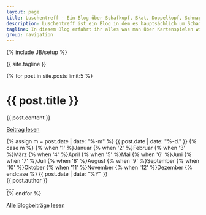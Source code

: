 ```yaml
---
layout: page
title: Luschentreff - Ein Blog über Schafkopf, Skat, Doppelkopf, Schnapsen
description: Luschentreff ist ein Blog in dem es hauptsächlich um Schafkopf, Skat, Doppelkopf, Schnapsen aber auch Kartenspielen überhaupt geht.
tagline: In diesem Blog erfahrt ihr alles was man über Kartenspielen wissen muss, kann und sollte.
group: navigation
---
```

{% include JB/setup %}

{{ site.tagline }}

<div class="posts col-md-12">
  {% for post in site.posts limit:5 %}
  <div class="article row">
    <div class="page-header col-md-12">
      <h1>{{ post.title }}</h1>
    </div>
    <div class="main col-md-8">
      {{ post.content }}
      <p><a href="{{ BASE_PATH }}{{ post.url }}">Beitrag lesen</a></p>
    </div>
    <div class="col-md-4">
      <div class="col-md-12 meta-tag">
        <span class="date">
        <!-- Whitespace added for readability -->
          {% assign m = post.date | date: "%-m" %}
          {{ post.date | date: "%-d." }}
          {% case m %}
            {% when '1' %}Januar
            {% when '2' %}Februar
            {% when '3' %}M&auml;rz
            {% when '4' %}April
            {% when '5' %}Mai
            {% when '6' %}Juni
            {% when '7' %}Juli
            {% when '8' %}August
            {% when '9' %}September
            {% when '10' %}Oktober
            {% when '11' %}November
            {% when '12' %}Dezember
          {% endcase %}
          {{ post.date | date: "%Y" }}
        </span><br />
        <span>{{ post.author }}</span>
        <div class="social-media">
          <a href="https://plus.google.com/share?url=http://www.luschentreff.de{{ post.url }}" class="fa fa-google-plus" target="_blank">&nbsp;</a>
          <a href="http://www.facebook.com/sharer.php?u=www.luschentreff.de{{ post.url }}" class="fa fa-facebook-square" target="_blank">&nbsp;</a>
          <a href="http://twitter.com/share?url=http://www.luschentreff{{ post.url }}" class="fa fa-twitter" target="_blank">&nbsp;</a>
        </div>
      </div>
    </div>
  </div>
  {% endfor %}

  <p><a href="{{ BASE_PATH }}/archiv">Alle Blogbeiträge lesen</a></p>
</div>

